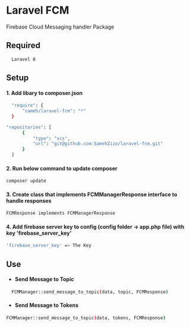 # Laravel FCM
Firebase Cloud Messaging handler Package

## Required
```sh
  Laravel 8
  ```

## Setup

#### 1. Add libary to composer.json
```sh
  "require": {
      "sameh/laravel-fcm": "*"
  }
  ```
```sh
"repositories": [
      {
          "type": "vcs",
          "url": "git@github.com:SamehZizo/laravel-fcm.git"
      }
  ]
  ```

#### 2. Run below command to update composer
```sh
composer update
  ```

#### 3. Create class that implements FCMManagerResponse interface to handle responses
```sh
FCMResponse implements FCMManagerResponse
  ```
  
#### 4. Add firebase server key to config (config folder -> app.php file) with key 'firebase_server_key'
```sh
'firebase_server_key' => The Key
  ```
  
## Use

- #### Send Message to Topic
```sh
  FCMManager::send_message_to_topic(data, topic, FCMResponse)
  ```
  
  - #### Send Message to Tokens
  ```sh
  FCMManager::send_message_to_topic(data, tokens, FCMResponse)
  ```
